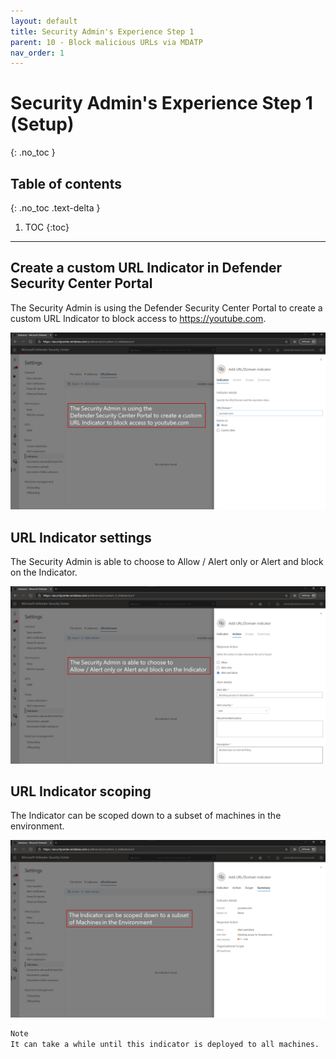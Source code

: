 ```yaml
---
layout: default
title: Security Admin's Experience Step 1
parent: 10 - Block malicious URLs via MDATP
nav_order: 1
---
```


# Security Admin's Experience Step 1 (Setup)
{: .no_toc }

## Table of contents
{: .no_toc .text-delta }

1. TOC
{:toc}

---

## Create a custom URL Indicator in Defender Security Center Portal

The Security Admin is using the Defender Security Center Portal to create a custom URL Indicator to block access to https://youtube.com.

![](/assets/images/scenario10/Scenario10_04.PNG "Create a custom URL Indicator in Defender Security Center Portal")

## URL Indicator settings

The Security Admin is able to choose to Allow / Alert only or Alert and block on the Indicator.

![](/assets/images/scenario10/Scenario10_05.PNG "URL Indicator settings")

## URL Indicator scoping

The Indicator can be scoped down to a subset of machines in the environment.

![](/assets/images/scenario10/Scenario10_06.PNG "URL Indicator scoping")

```scss
Note
It can take a while until this indicator is deployed to all machines.
```